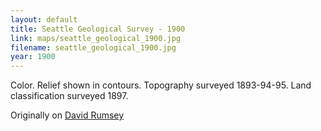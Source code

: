 ```yaml
---
layout: default
title: Seattle Geological Survey - 1900
link: maps/seattle_geological_1900.jpg
filename: seattle_geological_1900.jpg
year: 1900
---
```


Color. Relief shown in contours. Topography surveyed 1893-94-95. Land classification surveyed 1897.

Originally on [David Rumsey](http://www.davidrumsey.com/luna/servlet/detail/RUMSEY~8~1~245856~5514545:Plate-CXXX--Seattle-Quadrangle,-Was?sort=Pub_List_No_InitialSort%2CPub_Date%2CPub_List_No%2CSeries_No?&qvq=q:seattle;sort:Pub_List_No_InitialSort%2CPub_Date%2CPub_List_No%2CSeries_No;lc:RUMSEY~8~1&mi=144&trs=178#)
